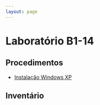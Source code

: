 ```yaml
---
layout: page
---
```


# Laboratório B1-14


## Procedimentos

- [Instalação Windows XP](../instalacao-windows-xp.md)


## Inventário